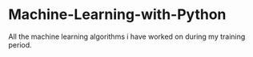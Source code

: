 # Machine-Learning-with-Python
All the machine learning algorithms i have worked on during my training period.
